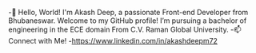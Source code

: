 -👋 Hello, World!
I'm Akash Deep, a passionate Front-end Developer from Bhubaneswar. Welcome to my GitHub profile!
I’m pursuing a bachelor of engineering in the ECE domain From C.V. Raman Global University.
-📫 Connect with Me!
-https://www.linkedin.com/in/akashdeepm72
